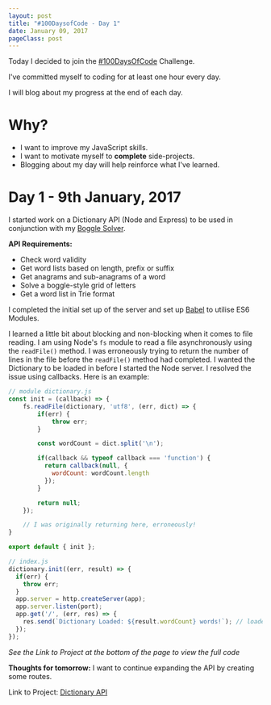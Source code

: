 ```yaml
---
layout: post
title: "#100DaysofCode - Day 1"
date: January 09, 2017
pageClass: post
---
```


Today I decided to join the [#100DaysOfCode](https://medium.freecodecamp.com/join-the-100daysofcode-556ddb4579e4#.a15whv210) Challenge.

I've committed myself to coding for at least one hour every day.

I will blog about my progress at the end of each day.

# Why?


- I want to improve my JavaScript skills.
- I want to motivate myself to **complete** side-projects.
- Blogging about my day will help reinforce what I've learned.

# Day 1 - 9th January, 2017


I started work on a Dictionary API (Node and Express) to be used in conjunction with my [Boggle Solver](http://lyndseyb.co.uk/boggle-solver/).

**API Requirements:**

- Check word validity
- Get word lists based on length, prefix or suffix 
- Get anagrams and sub-anagrams of a word
- Solve a boggle-style grid of letters
- Get a word list in Trie format

I completed the initial set up of the server and set up [Babel](https://babeljs.io/) to utilise ES6 Modules.

I learned a little bit about blocking and non-blocking when it comes to file reading. I am using Node's ```fs``` module to read a file asynchronously using the ```readFile()``` method. I was erroneously trying to return the number of lines in the file before the ```readFile()``` method had completed. I wanted the Dictionary to be loaded in before I started the Node server. I resolved the issue using callbacks. Here is an example:

```javascript
// module dictionary.js
const init = (callback) => {
	fs.readFile(dictionary, 'utf8', (err, dict) => {
		if(err) {
			throw err;
		}

		const wordCount = dict.split('\n');

		if(callback && typeof callback === 'function') {
		  return callback(null, {
			wordCount: wordCount.length
		  });
		}

		return null;
	});

	// I was originally returning here, erroneously!
}

export default { init };

// index.js
dictionary.init((err, result) => {
  if(err) {
    throw err;
  }
  app.server = http.createServer(app);
  app.server.listen(port);
  app.get('/', (err, res) => {
    res.send(`Dictionary Loaded: ${result.wordCount} words!`); // loaded 270,000 words!
  });
});
```

*See the Link to Project at the bottom of the page to view the full code*

**Thoughts for tomorrow:** I want to continue expanding the API by creating some routes.

Link to Project: [Dictionary API](https://github.com/lyndseybrowning/dictionary-api)
